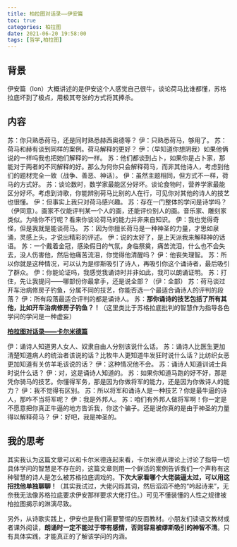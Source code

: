 ```yaml
---
title: 柏拉图对话录——伊安篇
toc: true
categories: 柏拉图
date: 2021-06-20 19:58:00
tags: [哲学,柏拉图]
---
```


## 背景
伊安篇（Ion）大概讲述的是伊安这个人感觉自己很牛，谈论荷马比谁都懂，苏格拉底坏到了极点，用极其夸张的方式将其捧杀。

## 内容
苏：你只熟悉荷马，还是同时熟悉赫西奥德等？
伊：只熟悉荷马，够用了。
苏：荷马和赫有谈到同样的案例。荷马解释的更好？
伊：（早知道你想阴我）如果他俩说的一样吗我也把她们解释的一样。
苏：他们都谈到占卜，如果你是占卜家，那能对于两者的不同解释的好。那么为何你只会解释荷马，而非其他诗人，考虑到他们的题材完全一致（战争、善恶、神话）。
伊：虽然主题相同，但方式不一样，荷马的方式好。
苏：谈论数时，数学家最能区分好坏。谈论食物时，营养学家最能区分好坏。考虑到诗歌，你能辨别荷马比别的人在行，可见你对其他的诗人的技艺也很懂。
伊：但事实上我只对荷马感兴趣。
苏：存在一门整体的学问是诗学吗？（伊同意）。画家不仅能评判某一个人的画，还能评价别人的画。音乐家、雕刻家类似。为啥你不行呢？看来你谈论荷马的能力并非来自知识。
伊：我也觉得奇怪，但是我就是能谈荷马。
苏：因为你擅长荷马是一种神圣的力量，才思如泉涌，灵感上头，才说出精彩的评述。
伊：说的太好了，是上天派我来解释神的话语。
苏：一个戴着金冠，感染假日的气氛，身临祭奠，痛苦流泪，什么也不会失去，没人伤害他，然后他痛苦流泪，你觉得他清醒吗？
伊：他丧失理智。
苏：所以你就是这种情况，可以认为是缪斯吸引了诗人，再吸引你这个诵诗者，最后吸引了群众。
伊：你能论证吗，我感觉我诵诗时并非如此，我可以朗诵证明。
苏：打住，先让我提问——哪部份你最拿手，还是说全部？（伊：全部）
苏：荷马谈过开车治病修房子钓鱼，分属不同的技艺，你能否选一个最适合诵诗人的评判的段落？
伊：所有段落最适合评判的都是诵诗人。
苏：**那你诵诗的技艺包括了所有其他，比如开车治病修房子钓鱼？！**（这里类比于苏格拉底批判的智慧作为指导各色学问的学问是一种虚妄）

[**柏拉图对话录——卡尔米德篇**](/2021/06/19/柏拉图/柏拉图对话录——卡尔米德篇/)

伊：诵诗人知道男人女人、奴隶自由人分别该说什么话。
苏：诵诗人比医生更加清楚知道病人的统治者该说的话？比牧牛人更知道牛发狂时说什么话？比纺织女恶更加知道有关仿羊毛该说的话？
伊：这种情况他不会。
苏：诵诗人知道训诫士兵时说什么话？
伊：对，这是诵诗人知道的。
苏：如果你知道马跑的好不好，那是凭你骑马的技艺。你懂得军务，那是因为你做将军的能力，还是因为你做诗人的能力？
伊：我不觉得有区别。
苏：所以将军和诵诗人是一种技艺？你是最牛逼的诗人，那咋不当将军呢？
伊：我是外邦人。
苏：咱们有外邦人做将军啊！你一定是不愿意把你真正牛逼的地方告诉我，你这个骗子。还是说你真的是由于神圣的力量得以解释荷马？
伊：好吧，我是神圣的。

## 我的思考
其实我认为这篇文章可以和卡尔米德连起来看，卡尔米德从理论上讨论了指导一切具体学问的智慧是不存在的，这篇文章则用一个鲜活的案例告诉我们一个声称有这种智慧的诗人是怎么被苏格拉底调戏的。**下次大家看哪个大佬装逼太过，可以用这招找他单独聊聊！**（其实我试过，大佬闪烁其词，然后滔滔不绝的“吟起诗来”，无奈我无法像苏格拉底要求伊安那样要求大佬打住。）可见不懂装懂的人性之规律被柏拉图揭示的淋漓尽致。

另外，从诗歌实践上，伊安也是我们需要警惕的反面教材。小朋友们读语文教材或者课外阅读，**朗诵时一定不能过于带有感情，否则容易被缪斯吸引的神智不清**。只有具体实践，才能真正的了解该学问的内涵。
